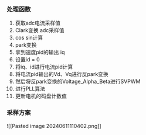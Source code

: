 ### 处理函数
1. 获取adc电流采样值
2. Clark变换 adc采样值
3. cos sin计算
4. park变换
5. 拿到速度pid的输出 iq 
6. 设置id = 0
7. 将iq、id进行电流pid计算
8. 将电流pid输出的Vd、Vq进行反park变换
9. 然后将反park变换的Voltage_Alpha_Beta进行SVPWM
10. 进行PLL算法
11. 更新电机的码盘计数值
### 采样方案
![[Pasted image 20240611110402.png]]